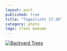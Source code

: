 ```yaml
---
layout: post
published: true
title: "Tageslicht 17:30"
category: photo
tags: trees baeume
---
```


[![Backyard Trees](http://40.media.tumblr.com/cd7af1063f3ca0dc9754358312df54fb/tumblr_njbrvaipP41rive1ro1_500.jpg)](http://dr3wh0.tumblr.com/post/110205926964/tageslicht-17-30 "View on Tumblr")